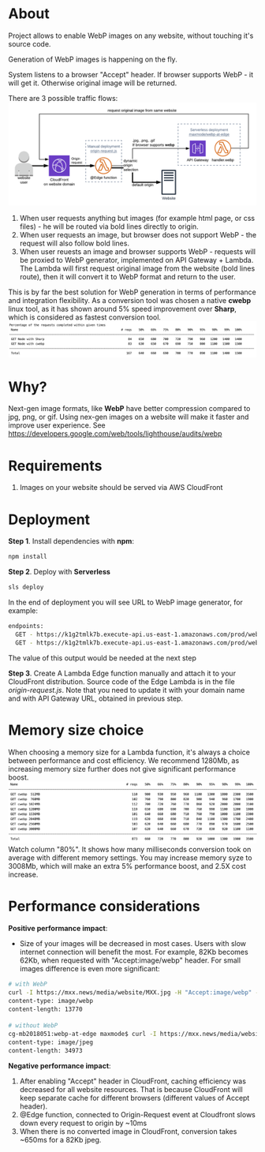 



# About

Project allows to enable WebP images on any website, without touching it's source code.

Generation of WebP images is happening on the fly.

System listens to a browser "Accept" header. If browser supports WebP - it will get it. Otherwise original image will be returned.


There are 3 possible traffic flows:
![WebP at Edge Architecture](architecture.png?raw=true "Title")
1. When user requests anything but images (for example html page, or css files) - he will be routed via bold lines directly to origin.
2. When user requests an image, but browser does not support WebP - the request will also follow bold lines.
3. When user reuests an image and browser supports WebP - requests will be proxied to WebP generator, implemented on API Gateway + Lambda.
The Lambda will first request original image from the website (bold lines route), then it will convert it to WebP format and return to the user.  

This is by far the best solution for WebP generation in terms of performance and integration flexibility. 
As a conversion tool was chosen a native **cwebp** linux tool, as it has shown
around 5% speed improvement over **Sharp**, which is considered as fastest conversion tool.
![Sharp and cwebp performance](cwebp_performance.png?raw=true "Title")

# Why?

Next-gen image formats, like **WebP** have better compression compared to jpg, png, or gif.
Using nex-gen images on a website will make it faster and improve user experience.
See https://developers.google.com/web/tools/lighthouse/audits/webp



# Requirements

1. Images on your website should be served via AWS CloudFront


# Deployment

**Step 1**. Install dependencies with **npm**:
```bash
npm install
```

**Step 2**. Deploy with **Serverless**
```bash
sls deploy
```
In the end of deployment you will see URL to WebP image generator, for example:
```bash
endpoints:
  GET - https://k1g2tmlk7b.execute-api.us-east-1.amazonaws.com/prod/webp
  GET - https://k1g2tmlk7b.execute-api.us-east-1.amazonaws.com/prod/webp/{proxy+}
```
The value of this output would be needed at the next step

**Step 3**. Create A Lambda Edge function manually and attach it to your CloudFront distribution.
Source code of the Edge Lambda is in the file *origin-request.js*.
Note that you need to update it with your domain name and with API Gateway URL, obtained in previous step. 


# Memory size choice
When choosing a memory size for a Lambda function, it's always a choice between performance and cost efficiency.
We recommend 1280Mb, as increasing memory size further does not give significant performance boost. 
![Choosing memory for cwebp](cwebp_memory_choice.png?raw=true "Title")
Watch column "80%". It shows how many milliseconds conversion took on average with different memory settings.
You may increase memory syze to 3008Mb, which will make an extra 5% performance boost, and 2.5X cost increase.


# Performance considerations

**Positive performance impact**:
- Size of your images will be decreased in most cases. Users with slow internet connection will benefit the most.
 For example, 82Kb becomes 62Kb, when requested with "Accept:image/webp" header. For small images difference is even more significant:
 
 ```bash
 # with WebP
 curl -I https://mxx.news/media/website/MXX.jpg -H "Accept:image/webp" -X GET | grep content-
 content-type: image/webp
 content-length: 13770
 
 # without WebP
 cg-mb2018051:webp-at-edge maxmode$ curl -I https://mxx.news/media/website/MXX.jpg -H "Accept:image/jpg" -X GET | grep content-
 content-type: image/jpeg
 content-length: 34973
 ```

**Negative performance impact**: 
1. After enabling "Accept" header in CloudFront, caching efficiency was decreased for all website resources.
That is because CloudFront will keep separate cache for different browsers (different values of Accept header).
2. @Edge function, connected to Origin-Request event at Cloudfront slows down every request to origin by ~10ms
3. When there is no converted image in CloudFront, conversion takes ~650ms for a 82Kb jpeg.